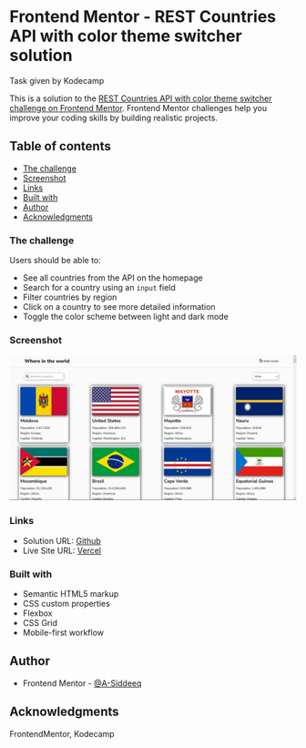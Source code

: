 # Frontend Mentor - REST Countries API with color theme switcher solution

Task given by Kodecamp

This is a solution to the [REST Countries API with color theme switcher challenge on Frontend Mentor](https://www.frontendmentor.io/challenges/rest-countries-api-with-color-theme-switcher-5cacc469fec04111f7b848ca). Frontend Mentor challenges help you improve your coding skills by building realistic projects. 

## Table of contents

  - [The challenge](#the-challenge)
  - [Screenshot](#screenshot)
  - [Links](#links)
  - [Built with](#built-with)
- [Author](#author)
- [Acknowledgments](#acknowledgments)

### The challenge

Users should be able to:

- See all countries from the API on the homepage
- Search for a country using an `input` field
- Filter countries by region
- Click on a country to see more detailed information
- Toggle the color scheme between light and dark mode 

### Screenshot

![](./Screenshot.png)


### Links

- Solution URL: [Github](https://github.com/A-Siddeeq/kodecamp-countries-list-task)
- Live Site URL: [Vercel](https://kodecamp-countries-list-task.vercel.app/)

### Built with

- Semantic HTML5 markup
- CSS custom properties
- Flexbox
- CSS Grid
- Mobile-first workflow

## Author

- Frontend Mentor - [@A-Siddeeq](https://www.frontendmentor.io/profile/A-Siddeeq)

## Acknowledgments

FrontendMentor, Kodecamp
